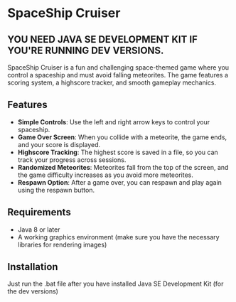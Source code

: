 # SpaceShip Cruiser

## YOU NEED JAVA SE DEVELOPMENT KIT IF YOU'RE RUNNING DEV VERSIONS.

SpaceShip Cruiser is a fun and challenging space-themed game where you control a spaceship and must avoid falling meteorites. The game features a scoring system, a highscore tracker, and smooth gameplay mechanics.

## Features

- **Simple Controls**: Use the left and right arrow keys to control your spaceship.
- **Game Over Screen**: When you collide with a meteorite, the game ends, and your score is displayed.
- **Highscore Tracking**: The highest score is saved in a file, so you can track your progress across sessions.
- **Randomized Meteorites**: Meteorites fall from the top of the screen, and the game difficulty increases as you avoid more meteorites.
- **Respawn Option**: After a game over, you can respawn and play again using the respawn button.

## Requirements

- Java 8 or later
- A working graphics environment (make sure you have the necessary libraries for rendering images)
  
## Installation

Just run the .bat file after you have installed Java SE Development Kit (for the dev versions)
